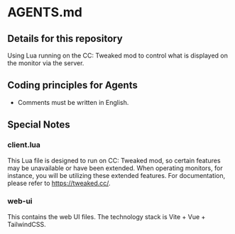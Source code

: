 # AGENTS.md

## Details for this repository

Using Lua running on the CC: Tweaked mod to control what is displayed on the monitor via the server.

## Coding principles for Agents

- Comments must be written in English.

## Special Notes

### client.lua

This Lua file is designed to run on CC: Tweaked mod, so certain features may be unavailable or have been extended. When operating monitors, for instance, you will be utilizing these extended features. For documentation, please refer to <https://tweaked.cc/>.

### web-ui

This contains the web UI files.
The technology stack is Vite + Vue + TailwindCSS.
